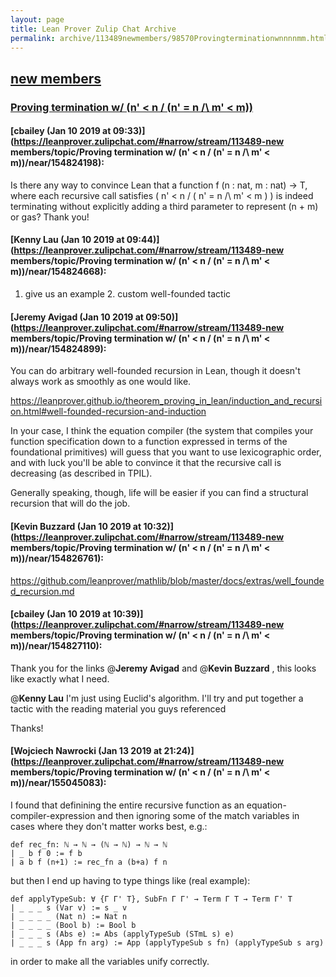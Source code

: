```yaml
---
layout: page
title: Lean Prover Zulip Chat Archive 
permalink: archive/113489newmembers/98570Provingterminationwnnnnmm.html
---
```


## [new members](index.html)
### [Proving termination w/ (n' < n \/ (n' = n /\ m' < m))](98570Provingterminationwnnnnmm.html)

#### [cbailey (Jan 10 2019 at 09:33)](https://leanprover.zulipchat.com/#narrow/stream/113489-new members/topic/Proving termination w/ (n' < n \/ (n' = n /\ m' < m))/near/154824198):
Is there any way to convince Lean that a function  f (n : nat, m : nat) -> T, where each recursive call satisfies ( n' < n \/ ( n' = n /\ m' < m ) ) is indeed terminating without explicitly adding a third parameter to represent (n + m) or gas?
Thank you!

#### [Kenny Lau (Jan 10 2019 at 09:44)](https://leanprover.zulipchat.com/#narrow/stream/113489-new members/topic/Proving termination w/ (n' < n \/ (n' = n /\ m' < m))/near/154824668):
1. give us an example 2. custom well-founded tactic

#### [Jeremy Avigad (Jan 10 2019 at 09:50)](https://leanprover.zulipchat.com/#narrow/stream/113489-new members/topic/Proving termination w/ (n' < n \/ (n' = n /\ m' < m))/near/154824899):
You can do arbitrary well-founded recursion in Lean, though it doesn't always work as smoothly as one would like. 

https://leanprover.github.io/theorem_proving_in_lean/induction_and_recursion.html#well-founded-recursion-and-induction

In your case, I think the equation compiler (the system that compiles your function specification down to a function expressed in terms of the foundational primitives) will guess that you want to use lexicographic order, and with luck you'll be able to convince it that the recursive call is decreasing (as described in TPIL).

Generally speaking, though, life will be easier if you can find a structural recursion that will do the job.

#### [Kevin Buzzard (Jan 10 2019 at 10:32)](https://leanprover.zulipchat.com/#narrow/stream/113489-new members/topic/Proving termination w/ (n' < n \/ (n' = n /\ m' < m))/near/154826761):
https://github.com/leanprover/mathlib/blob/master/docs/extras/well_founded_recursion.md

#### [cbailey (Jan 10 2019 at 10:39)](https://leanprover.zulipchat.com/#narrow/stream/113489-new members/topic/Proving termination w/ (n' < n \/ (n' = n /\ m' < m))/near/154827110):
Thank you for the links @**Jeremy Avigad**  and @**Kevin Buzzard** ,  this looks like exactly what I need.

@**Kenny Lau**  I'm just using Euclid's algorithm. I'll try and put together a tactic with the reading material you guys referenced

Thanks!

#### [Wojciech Nawrocki (Jan 13 2019 at 21:24)](https://leanprover.zulipchat.com/#narrow/stream/113489-new members/topic/Proving termination w/ (n' < n \/ (n' = n /\ m' < m))/near/155045083):
I found that definining the entire recursive function as an equation-compiler-expression and then ignoring some of the match variables in cases where they don't matter works best, e.g.:
```lean
def rec_fn: ℕ → ℕ → (ℕ → ℕ) → ℕ → ℕ
| _ b f 0 := f b
| a b f (n+1) := rec_fn a (b+a) f n
```
but then I end up having to type things like (real example):
```lean
def applyTypeSub: ∀ {Γ Γ' T}, SubFn Γ Γ' → Term Γ T → Term Γ' T
| _ _ _ s (Var v) := s _ v
| _ _ _ _ (Nat n) := Nat n
| _ _ _ _ (Bool b) := Bool b
| _ _ _ s (Abs e) := Abs (applyTypeSub (STmL s) e)
| _ _ _ s (App fn arg) := App (applyTypeSub s fn) (applyTypeSub s arg)
```
in order to make all the variables unify correctly.

